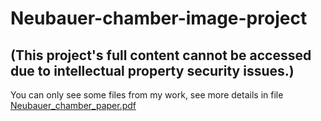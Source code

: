 # Neubauer-chamber-image-project
## (This project's full content cannot be accessed due to intellectual property security issues.)
You can only see some files from my work, see more details in file [Neubauer_chamber_paper.pdf](https://github.com/naninew/Neubauer-chamber-image-project/blob/main/Neubauer_chamber_paper.pdf)
